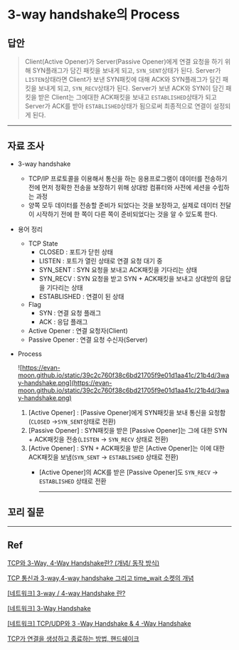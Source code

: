 # 3-way handshake의 Process

## 답안

> Client(Active Opener)가 Server(Passive Opener)에게 연결 요청을 하기 위해 SYN플래그가 담긴 패킷을 보내게 되고, `SYN_SENT`상태가 된다. Server가 `LISTEN`상태라면 Client가 보낸 SYN패킷에 대해 ACK와 SYN플래그가 담긴 패킷을 보내게 되고, `SYN_RECV`상태가 된다. Server가 보낸 ACK와 SYN이 담긴 패킷을 받은 Client는 그에대한 ACK패킷을 보내고 `ESTABLISHED`상태가 되고 Server가 ACK를 받아  `ESTABLISHED`상태가 됨으로써 최종적으로 연결이 설정되게 된다.
> 

---

## 자료 조사

- 3-way handshake
    - TCP/IP 프로토콜을 이용해서 통신을 하는 응용프로그램이 데이터를 전송하기 전에 먼저 정확한 전송을 보장하기 위해 상대방 컴퓨터와 사전에 세션을 수립하는 과정
    - 양쪽 모두 데이터를 전송할 준비가 되었다는 것을 보장하고, 실제로 데이터 전달이 시작하기 전에 한 쪽이 다른 쪽이 준비되었다는 것을 알 수 있도록 한다.
- 용어 정리
    - TCP State
        - CLOSED : 포트가 닫힌 상태
        - LISTEN : 포트가 열린 상태로 연결 요청 대기 중
        - SYN_SENT : SYN 요청을 보내고 ACK패킷을 기다리는 상태
        - SYN_RECV : SYN 요청을 받고 SYN + ACK패킷을 보내고 상대방의 응답을 기다리는 상태
        - ESTABLISHED : 연결이 된 상태
    - Flag
        - SYN : 연결 요청 플래그
        - ACK : 응답 플래그
    - Active Opener : 연결 요청자(Client)
    - Passive Opener : 연결 요청 수신자(Server)
- Process
    
    ![https://evan-moon.github.io/static/39c2c760f38c6bd21705f9e01d1aa41c/21b4d/3way-handshake.png](https://evan-moon.github.io/static/39c2c760f38c6bd21705f9e01d1aa41c/21b4d/3way-handshake.png)
    
    1. [Active Opener] : [Passive Opener]에게 SYN패킷을 보내 통신을 요청함(`CLOSED` →`SYN_SENT`상태로 전환) 
    2.  [Passive Opener] : SYN패킷을 받은 [Passive Opener]는 그에 대한 SYN + ACK패킷을 전송(`LISTEN` → `SYN_RECV` 상태로 전환)
    3. [Active Opener] : SYN + ACK패킷을 받은 [Active Opener]는 이에 대한 ACK패킷을 보냄(`SYN_SENT`  → `ESTABLISHED` 상태로 전환)
        - [Active Opener]의 ACK를 받은 [Passive Opener]도 `SYN_RECV` → `ESTABLISHED` 상태로 전환
            
            ---
            

## 꼬리 질문

---

## Ref

[TCP와 3-Way, 4-Way Handshake란? (개념/ 동작 방식)](https://jeongkyun-it.tistory.com/180)

[TCP 통신과 3-way,4-way handshake 그리고 time_wait 소켓의 개념](https://sooolog.dev/TCP-%ED%86%B5%EC%8B%A0%EA%B3%BC-3-way,4-way-handshake-%EA%B7%B8%EB%A6%AC%EA%B3%A0-time_wait-%EC%86%8C%EC%BC%93%EC%9D%98-%EA%B0%9C%EB%85%90/)

[[네트워크] 3-way / 4-way Handshake 란?](https://bangu4.tistory.com/74)

[[네트워크] 3-Way Handshake](https://velog.io/@mmmetr/3-Way-Handshake)

[[네트워크] TCP/UDP와 3 -Way Handshake & 4 -Way Handshake](https://velog.io/@averycode/%EB%84%A4%ED%8A%B8%EC%9B%8C%ED%81%AC-TCPUDP%EC%99%80-3-Way-Handshake4-Way-Handshake)

[TCP가 연결을 생성하고 종료하는 방법, 핸드쉐이크](https://evan-moon.github.io/2019/11/17/tcp-handshake/)